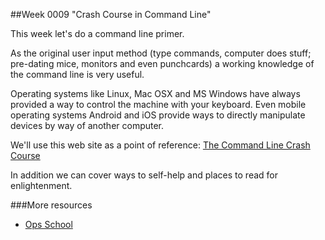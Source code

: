 ##Week 0009 "Crash Course in Command Line"

This week let's do a command line primer.

As the original user input method (type commands, computer does stuff; pre-dating mice, monitors and even punchcards) a working knowledge of the command line is very useful.

Operating systems like Linux, Mac OSX and MS Windows have always provided a way to control the machine with your keyboard. Even mobile operating systems Android and iOS provide ways to directly manipulate devices by way of another computer.

We'll use this web site as a point of reference: [The Command Line Crash Course](http://cli.learncodethehardway.org/book/)

In addition we can cover ways to self-help and places to read for enlightenment.

###More resources
- [Ops School](http://www.opsschool.org/en/latest/)
